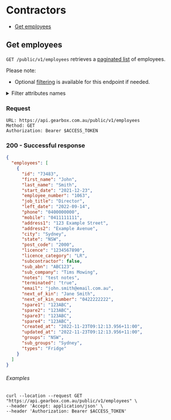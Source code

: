 # Contractors

- [Get employees](#get-employees)

## Get employees

`GET /public/v1/employees` retrieves a [paginated list](../readme.md/#pagination) of employees.

Please note:

- Optional [filtering](../readme.md/#filtering) is available for this endpoint if needed.

<details>
<summary>Filter attributes names</summary>
<br>
  
- id
- first_name
- last_name
- start_date
- employee_number
- job_title
- left_date
- phone
- mobile
- address1
- address2
- city
- state
- post_code
- licence
- licence_category
- subcontractor
- sub_abn
- sub_company
- emp_notes
- terminated
- email
- next_of_kin
- next_of_kin_number
- spare1
- spare2
- spare3
- spare4
- created_at
- updated_at
- groups.name
- sub_groups.name
- types.name
</details>

### Request

```
URL: https://api.gearbox.com.au/public/v1/employees
Method: GET
Authorization: Bearer $ACCESS_TOKEN
```

### 200 - Successful response

```JSON
{
  "employees": [
    {
      "id": "73483",
      "first_name": "John",
      "last_name": "Smith",
      "start_date": "2021-12-23",
      "employee_number": "1063",
      "job_title": "Director",
      "left_date": "2022-09-14",
      "phone": "0400000000",
      "mobile": "0411111111",
      "address1": "123 Example Street",
      "address2": "Example Avenue",
      "city": "Sydney",
      "state": "NSW",
      "post_code": "2000",
      "licence": "1234567890",
      "licence_category": "LR",
      "subcontractor": false,
      "sub_abn": "ABC123",
      "sub_company": "Tims Mowing",
      "notes": "test notes",
      "terminated": "true",
      "email": "john.smith@email.com.au",
      "next_of_kin": "Jane Smith",
      "next_of_kin_number": "0422222222",
      "spare1": "123ABC",
      "spare2": "123ABC",
      "spare3": "123ABC",
      "spare4": "123ABC",
      "created_at": "2022-11-23T09:12:13.956+11:00",
      "updated_at": "2022-11-23T09:12:13.956+11:00",
      "groups": "NSW",
      "sub_groups": "Sydney",
      "types": "Fridge"
    }
  ]
}
```

###### Examples

```
curl --location --request GET "https://api.gearbox.com.au/public/v1/employees" \
--header 'Accept: application/json' \
--header 'Authorization: Bearer $ACCESS_TOKEN'
```

